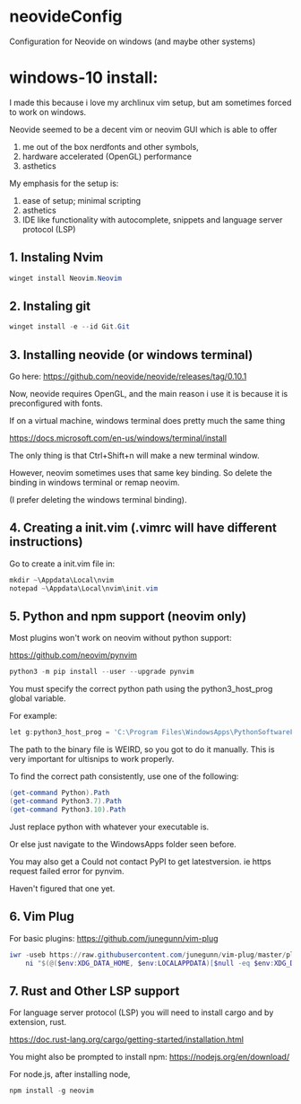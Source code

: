 # neovideConfig
Configuration for Neovide on windows (and maybe other systems)

# windows-10 install:

I made this because i love my archlinux vim setup, but am sometimes forced
to work on windows. 

Neovide seemed to be a decent vim or neovim GUI which is able to 
offer 

1. me out of the box nerdfonts and other symbols, 
2. hardware accelerated (OpenGL) performance 
3. asthetics

My emphasis for the setup is:

1. ease of setup; minimal scripting
2. asthetics
3. IDE like functionality with autocomplete, snippets and language server 
protocol (LSP)

## 1. Instaling Nvim

```powershell
winget install Neovim.Neovim
```

## 2. Instaling git

```powershell
winget install -e --id Git.Git
```


## 3. Installing neovide (or windows terminal)

Go here:
https://github.com/neovide/neovide/releases/tag/0.10.1

Now, neovide requires OpenGL, and the main reason i use
it is because it is preconfigured with fonts.

If on a virtual machine, windows terminal does
pretty much the same thing

https://docs.microsoft.com/en-us/windows/terminal/install

The only thing is that Ctrl+Shift+n will make a new terminal
window.

However, neovim sometimes uses that same key binding. So
delete the binding in windows terminal or remap neovim.

(I prefer deleting the windows terminal binding).


## 4. Creating a init.vim (.vimrc will have different instructions)

Go to create a init.vim file in:

```powershell
mkdir ~\Appdata\Local\nvim
notepad ~\Appdata\Local\nvim\init.vim
```


## 5. Python and npm support (neovim only)

Most plugins won't work on neovim without python support:

https://github.com/neovim/pynvim

```powershell
python3 -m pip install --user --upgrade pynvim
```

You must specify the correct python 
path using the python3_host_prog global variable.

For example:

```powershell
let g:python3_host_prog = 'C:\Program Files\WindowsApps\PythonSoftwareFoundation.Python.3.7_3.7.2544.0_x64__qbz5n2kfra8p0\python.exe' 
```

The path to the binary file is WEIRD, so you got to do it
manually. This is very important for ultisnips 
to work properly.

To find the correct path consistently, use one of the following:

```powershell
(get-command Python).Path
(get-command Python3.7).Path
(get-command Python3.10).Path
```
Just replace python with whatever your executable is.

Or else just navigate to the WindowsApps folder seen before.

You may also get a Could not contact PyPI to get latestversion.
ie https request failed error for pynvim.

Haven't figured that one yet.



## 6. Vim Plug

For basic plugins:
https://github.com/junegunn/vim-plug

```powershell
iwr -useb https://raw.githubusercontent.com/junegunn/vim-plug/master/plug.vim |`
    ni "$(@($env:XDG_DATA_HOME, $env:LOCALAPPDATA)[$null -eq $env:XDG_DATA_HOME])/nvim-data/site/autoload/plug.vim" -Force

```

## 7. Rust and Other LSP support

For language server protocol (LSP) you will need to install
cargo and by extension, rust.

https://doc.rust-lang.org/cargo/getting-started/installation.html

You might also be prompted to install npm:
https://nodejs.org/en/download/



For node.js, after installing node,


```powershell
npm install -g neovim
```

